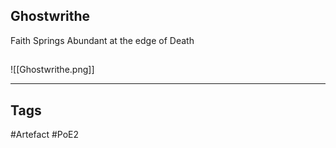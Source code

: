 ## Ghostwrithe
Faith Springs Abundant at the edge of Death
##
![[Ghostwrithe.png]]

---
## Tags
#Artefact
#PoE2